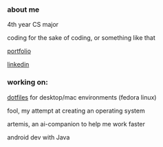 ### about me

4th year CS major

coding for the sake of coding, or something like that

[portfolio](https://ryanshz.github.io/)

[linkedin](https://linkedin.com/in/ryanshz)

### working on:

[dotfiles](https://github.com/ryanshz/dotfiles) for desktop/mac environments (fedora linux)

fool, my attempt at creating an operating system

artemis, an ai-companion to help me work faster

android dev with Java
